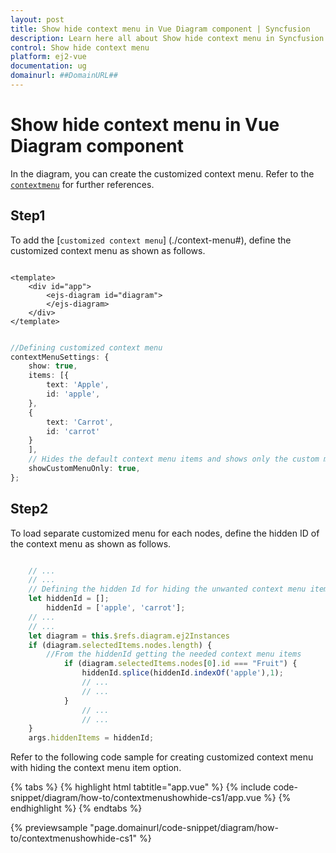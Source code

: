 ```yaml
---
layout: post
title: Show hide context menu in Vue Diagram component | Syncfusion
description: Learn here all about Show hide context menu in Syncfusion Vue Diagram component of Syncfusion Essential JS 2 and more.
control: Show hide context menu 
platform: ej2-vue
documentation: ug
domainurl: ##DomainURL##
---
```


# Show hide context menu in Vue Diagram component

In the diagram, you can create the customized context menu. Refer to the [`contextmenu`](../context-menu) for further references.

## Step1

To add the [`customized context menu`] (./context-menu#), define the customized context menu as shown as follows.

```

<template>
    <div id="app">
        <ejs-diagram id="diagram">
        </ejs-diagram>
    </div>
</template>

```

```ts

//Defining customized context menu
contextMenuSettings: {
    show: true,
    items: [{
        text: 'Apple',
        id: 'apple',
    },
    {
        text: 'Carrot',
        id: 'carrot'
    }
    ],
    // Hides the default context menu items and shows only the custom menu
    showCustomMenuOnly: true,
};

```

## Step2

To load separate customized menu for each nodes, define the hidden ID of the context menu as shown as follows.

```ts

    // ...
    // ...
    // Defining the hidden Id for hiding the unwanted context menu item and displays the needed one
    let hiddenId = [];
        hiddenId = ['apple', 'carrot'];
    // ...
    // ...
    let diagram = this.$refs.diagram.ej2Instances
    if (diagram.selectedItems.nodes.length) {
        //From the hiddenId getting the needed context menu items
            if (diagram.selectedItems.nodes[0].id === "Fruit") {
                hiddenId.splice(hiddenId.indexOf('apple'),1);
                // ...
                // ...
            }
                // ...
                // ...
    }
    args.hiddenItems = hiddenId;

```

Refer to the following code sample for creating customized context menu with hiding the context menu item option.

{% tabs %}
{% highlight html tabtitle="app.vue" %}
{% include code-snippet/diagram/how-to/contextmenushowhide-cs1/app.vue %}
{% endhighlight %}
{% endtabs %}
        
{% previewsample "page.domainurl/code-snippet/diagram/how-to/contextmenushowhide-cs1" %}

